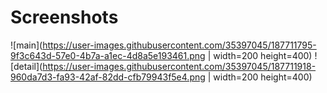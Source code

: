 # Screenshots
![main](https://user-images.githubusercontent.com/35397045/187711795-9f3c643d-57e0-4b7a-a1ec-4d8a5e193461.png | width=200 height=400) 
![detail](https://user-images.githubusercontent.com/35397045/187711918-960da7d3-fa93-42af-82dd-cfb79943f5e4.png | width=200 height=400)
